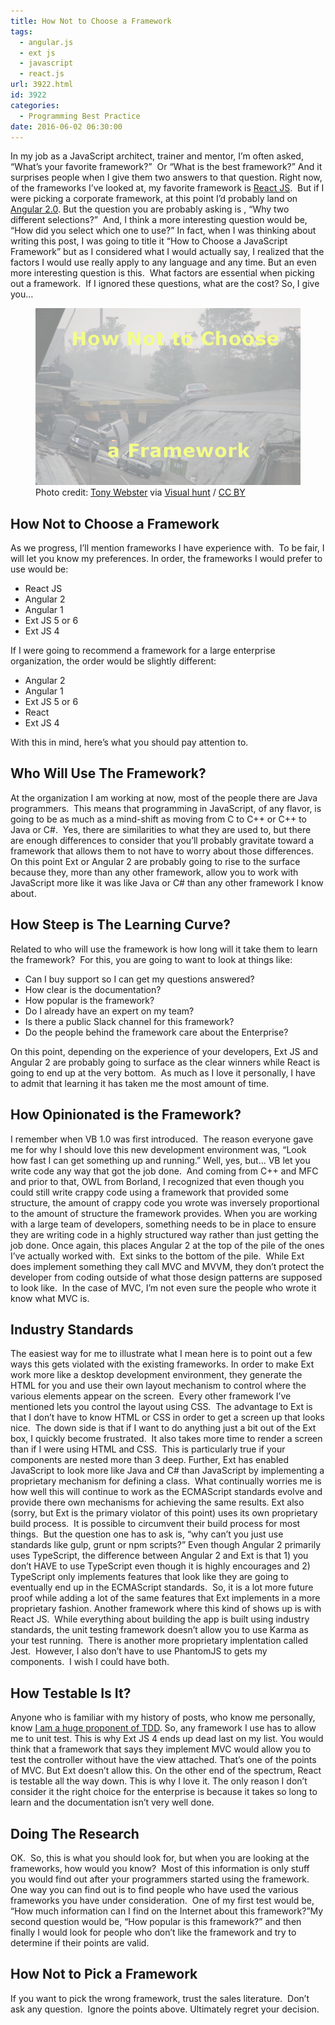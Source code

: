 ```yaml
---
title: How Not to Choose a Framework
tags:
  - angular.js
  - ext js
  - javascript
  - react.js
url: 3922.html
id: 3922
categories:
  - Programming Best Practice
date: 2016-06-02 06:30:00
---
```


In my job as a JavaScript architect, trainer and mentor, I’m often asked, “What’s your favorite framework?”  Or “What is the best framework?” And it surprises people when I give them two answers to that question. Right now, of the frameworks I’ve looked at, my favorite framework is [React JS](/tags/react-js/).  But if I were picking a corporate framework, at this point I’d probably land on [Angular 2.0](/angular-2-first-impressions-compared-to-angular-1/). But the question you are probably asking is , “Why two different selections?”  And, I think a more interesting question would be, “How did you select which one to use?” In fact, when I was thinking about writing this post, I was going to title it “How to Choose a JavaScript Framework” but as I considered what I would actually say, I realized that the factors I would use really apply to any language and any time. But an even more interesting question is this.  What factors are essential when picking out a framework.  If I ignored these questions, what are the cost? So, I give you… <figure>![](/uploads/2016/05/image-3.png "How Not to Choose a Framework")<figcaption>Photo credit: [Tony Webster](//www.flickr.com/photos/diversey/980101167/) via [Visual hunt](//visualhunt.com) / [CC BY](//creativecommons.org/licenses/by/2.0/)</figcaption></figure>

<!-- more -->

How Not to Choose a Framework
-----------------------------

As we progress, I’ll mention frameworks I have experience with.  To be fair, I will let you know my preferences. In order, the frameworks I would prefer to use would be:

*   React JS
*   Angular 2
*   Angular 1
*   Ext JS 5 or 6
*   Ext JS 4

If I were going to recommend a framework for a large enterprise organization, the order would be slightly different:

*   Angular 2
*   Angular 1
*   Ext JS 5 or 6
*   React
*   Ext JS 4

With this in mind, here’s what you should pay attention to.

Who Will Use The Framework?
---------------------------

At the organization I am working at now, most of the people there are Java programmers.  This means that programming in JavaScript, of any flavor, is going to be as much as a mind-shift as moving from C to C++ or C++ to Java or C#.  Yes, there are similarities to what they are used to, but there are enough differences to consider that you’ll probably gravitate toward a framework that allows them to not have to worry about those differences.  On this point Ext or Angular 2 are probably going to rise to the surface because they, more than any other framework, allow you to work with JavaScript more like it was like Java or C# than any other framework I know about.

How Steep is The Learning Curve?
--------------------------------

Related to who will use the framework is how long will it take them to learn the framework?  For this, you are going to want to look at things like:

*   Can I buy support so I can get my questions answered?
*   How clear is the documentation?
*   How popular is the framework?
*   Do I already have an expert on my team?
*   Is there a public Slack channel for this framework?
*   Do the people behind the framework care about the Enterprise?

On this point, depending on the experience of your developers, Ext JS and Angular 2 are probably going to surface as the clear winners while React is going to end up at the very bottom.  As much as I love it personally, I have to admit that learning it has taken me the most amount of time.

How Opinionated is the Framework?
---------------------------------

I remember when VB 1.0 was first introduced.  The reason everyone gave me for why I should love this new development environment was, “Look how fast I can get something up and running.” Well, yes, but… VB let you write code any way that got the job done.  And coming from C++ and MFC and prior to that, OWL from Borland, I recognized that even though you could still write crappy code using a framework that provided some structure, the amount of crappy code you wrote was inversely proportional to the amount of structure the framework provides. When you are working with a large team of developers, something needs to be in place to ensure they are writing code in a highly structured way rather than just getting the job done. Once again, this places Angular 2 at the top of the pile of the ones I’ve actually worked with.  Ext sinks to the bottom of the pile.  While Ext does implement something they call MVC and MVVM, they don’t protect the developer from coding outside of what those design patterns are supposed to look like.  In the case of MVC, I’m not even sure the people who wrote it know what MVC is.

Industry Standards
------------------

The easiest way for me to illustrate what I mean here is to point out a few ways this gets violated with the existing frameworks. In order to make Ext work more like a desktop development environment, they generate the HTML for you and use their own layout mechanism to control where the various elements appear on the screen.  Every other framework I’ve mentioned lets you control the layout using CSS.  The advantage to Ext is that I don’t have to know HTML or CSS in order to get a screen up that looks nice.  The down side is that if I want to do anything just a bit out of the Ext box, I quickly become frustrated.  It also takes more time to render a screen than if I were using HTML and CSS.  This is particularly true if your components are nested more than 3 deep. Further, Ext has enabled JavaScript to look more like Java and C# than JavaScript by implementing a proprietary mechanism for defining a class.  What continually worries me is how well this will continue to work as the ECMAScript standards evolve and provide there own mechanisms for achieving the same results. Ext also (sorry, but Ext is the primary violator of this point) uses its own proprietary build process.  It is possible to circumvent their build process for most things.  But the question one has to ask is, “why can’t you just use standards like gulp, grunt or npm scripts?” Even though Angular 2 primarily uses TypeScript, the difference between Angular 2 and Ext is that 1) you don’t HAVE to use TypeScript even though it is highly encourages and 2) TypeScript only implements features that look like they are going to eventually end up in the ECMAScript standards.  So, it is a lot more future proof while adding a lot of the same features that Ext implements in a more proprietary fashion. Another framework where this kind of shows up is with React JS.  While everything about building the app is built using industry standards, the unit testing framework doesn’t allow you to use Karma as your test running.  There is another more proprietary implentation called Jest.  However, I also don’t have to use PhantomJS to gets my components.  I wish I could have both.

How Testable Is It?
-------------------

Anyone who is familiar with my history of posts, who know me personally, know [I am a huge proponent of TDD](/tags/tdd). So, any framework I use has to allow me to unit test. This is why Ext JS 4 ends up dead last on my list. You would think that a framework that says they implement MVC would allow you to test the controller without have the view attached. That’s one of the points of MVC. But Ext doesn’t allow this. On the other end of the spectrum, React is testable all the way down. This is why I love it. The only reason I don’t consider it the right choice for the enterprise is because it takes so long to learn and the documentation isn’t very well done.

Doing The Research
------------------

OK.  So, this is what you should look for, but when you are looking at the frameworks, how would you know?  Most of this information is only stuff you would find out after your programmers started using the framework. One way you can find out is to find people who have used the various frameworks you have under consideration.  One of my first test would be, “How much information can I find on the Internet about this framework?”My second question would be, “How popular is this framework?” and then finally I would look for people who don’t like the framework and try to determine if their points are valid.

How Not to Pick a Framework
---------------------------

If you want to pick the wrong framework, trust the sales literature.  Don’t ask any question.  Ignore the points above. Ultimately regret your decision.
